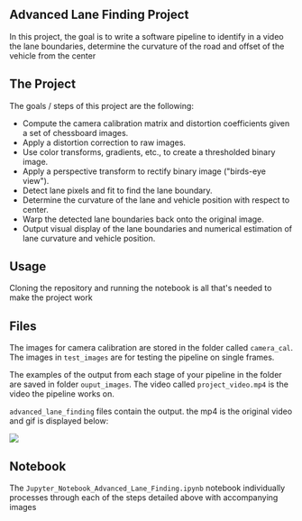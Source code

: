 
## Advanced Lane Finding Project

In this project, the goal is to write a software pipeline to identify in a video the lane boundaries, determine the curvature of the road and offset of the vehicle from the center

The Project
---

The goals / steps of this project are the following:

* Compute the camera calibration matrix and distortion coefficients given a set of chessboard images.
* Apply a distortion correction to raw images.
* Use color transforms, gradients, etc., to create a thresholded binary image.
* Apply a perspective transform to rectify binary image ("birds-eye view").
* Detect lane pixels and fit to find the lane boundary.
* Determine the curvature of the lane and vehicle position with respect to center.
* Warp the detected lane boundaries back onto the original image.
* Output visual display of the lane boundaries and numerical estimation of lane curvature and vehicle position.

Usage
---
Cloning the repository and running the notebook is all that's needed to make the project work

Files
---
The images for camera calibration are stored in the folder called `camera_cal`.  The images in `test_images` are for testing the pipeline on single frames.

The examples of the output from each stage of your pipeline in the folder are saved in folder `ouput_images`. The video called `project_video.mp4` is the video the pipeline works on.  

`advanced_lane_finding` files contain the output. the mp4 is the original video and gif is displayed below:

![](advanced_lane_finding.gif)

Notebook
---
The `Jupyter_Notebook_Advanced_Lane_Finding.ipynb` notebook individually processes through each of the steps detailed above with accompanying images
